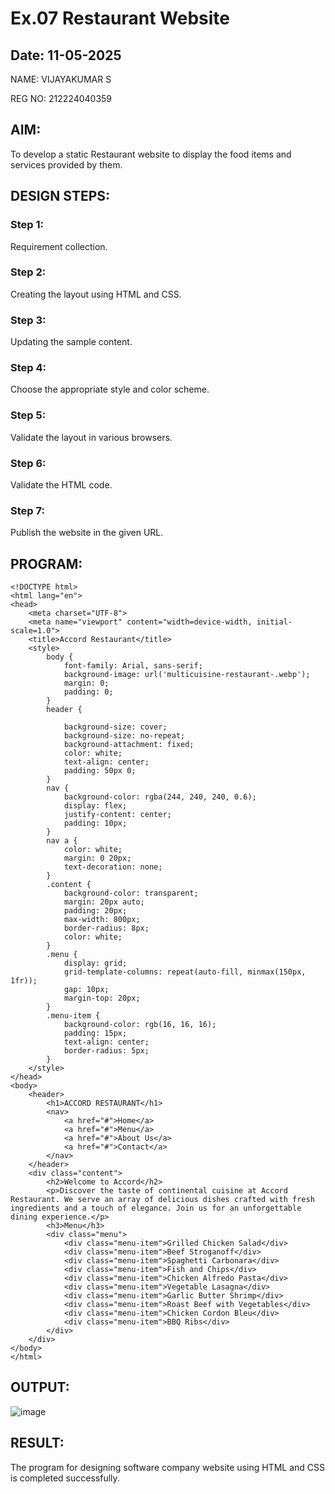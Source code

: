 # Ex.07 Restaurant Website
## Date: 11-05-2025
NAME: VIJAYAKUMAR S

REG NO: 212224040359

## AIM:
To develop a static Restaurant website to display the food items and services provided by them.

## DESIGN STEPS:

### Step 1:
Requirement collection.

### Step 2:
Creating the layout using HTML and CSS.

### Step 3:
Updating the sample content.

### Step 4:
Choose the appropriate style and color scheme.

### Step 5:
Validate the layout in various browsers.

### Step 6:
Validate the HTML code.

### Step 7:
Publish the website in the given URL.

## PROGRAM:
```
<!DOCTYPE html>
<html lang="en">
<head>
    <meta charset="UTF-8">
    <meta name="viewport" content="width=device-width, initial-scale=1.0">
    <title>Accord Restaurant</title>
    <style>
        body {
            font-family: Arial, sans-serif;
            background-image: url('multicuisine-restaurant-.webp');
            margin: 0;
            padding: 0;
        }
        header {
            
            background-size: cover;
            background-size: no-repeat;
            background-attachment: fixed;
            color: white;
            text-align: center;
            padding: 50px 0;
        }
        nav {
            background-color: rgba(244, 240, 240, 0.6);
            display: flex;
            justify-content: center;
            padding: 10px;
        }
        nav a {
            color: white;
            margin: 0 20px;
            text-decoration: none;
        }
        .content {
            background-color: transparent;
            margin: 20px auto;
            padding: 20px;
            max-width: 800px;
            border-radius: 8px;
            color: white;
        }
        .menu {
            display: grid;
            grid-template-columns: repeat(auto-fill, minmax(150px, 1fr));
            gap: 10px;
            margin-top: 20px;
        }
        .menu-item {
            background-color: rgb(16, 16, 16);
            padding: 15px;
            text-align: center;
            border-radius: 5px;
        }
    </style>
</head>
<body>
    <header>
        <h1>ACCORD RESTAURANT</h1>
        <nav>
            <a href="#">Home</a>
            <a href="#">Menu</a>
            <a href="#">About Us</a>
            <a href="#">Contact</a>
        </nav>
    </header>
    <div class="content">
        <h2>Welcome to Accord</h2>
        <p>Discover the taste of continental cuisine at Accord Restaurant. We serve an array of delicious dishes crafted with fresh ingredients and a touch of elegance. Join us for an unforgettable dining experience.</p>
        <h3>Menu</h3>
        <div class="menu">
            <div class="menu-item">Grilled Chicken Salad</div>
            <div class="menu-item">Beef Stroganoff</div>
            <div class="menu-item">Spaghetti Carbonara</div>
            <div class="menu-item">Fish and Chips</div>
            <div class="menu-item">Chicken Alfredo Pasta</div>
            <div class="menu-item">Vegetable Lasagna</div>
            <div class="menu-item">Garlic Butter Shrimp</div>
            <div class="menu-item">Roast Beef with Vegetables</div>
            <div class="menu-item">Chicken Cordon Bleu</div>
            <div class="menu-item">BBQ Ribs</div>
        </div>
    </div>
</body>
</html>

```

## OUTPUT:
![image](https://github.com/user-attachments/assets/b6f87afd-6f39-4f86-8a52-6eda2f5a8d9a)


## RESULT:
The program for designing software company website using HTML and CSS is completed successfully.
